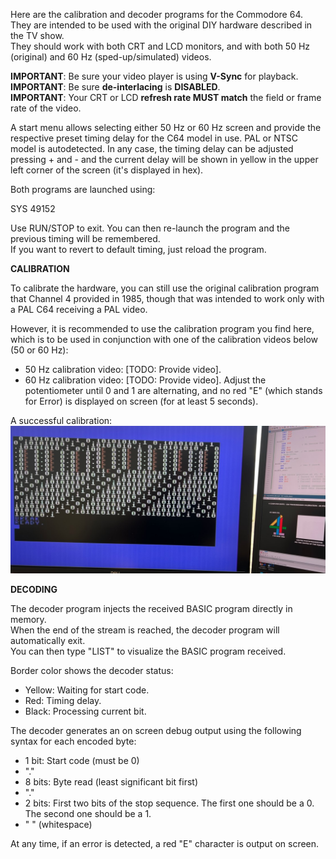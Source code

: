 Here are the calibration and decoder programs for the Commodore 64.  
They are intended to be used with the original DIY hardware described in the TV show.  
They should work with both CRT and LCD monitors, and with both 50 Hz (original) and 60 Hz (sped-up/simulated) videos.  

**IMPORTANT**: Be sure your video player is using **V-Sync** for playback.  
**IMPORTANT**: Be sure **de-interlacing** is **DISABLED**.  
**IMPORTANT**: Your CRT or LCD **refresh rate MUST match** the field or frame rate of the video.  

A start menu allows selecting either 50 Hz or 60 Hz screen and provide the respective preset timing delay for the C64 model in use. PAL or NTSC model is autodetected.
In any case, the timing delay can be adjusted pressing + and - and the current delay will be shown in yellow in the upper left corner of the screen (it's displayed in hex).  


Both programs are launched using:

  SYS 49152

Use RUN/STOP to exit. You can then re-launch the program and the previous timing will be remembered.  
If you want to revert to default timing, just reload the program.  


**CALIBRATION**

To calibrate the hardware, you can still use the original calibration program that Channel 4 provided in 1985, though that was intended to work only with a PAL C64 receiving a PAL video.  

However, it is recommended to use the calibration program you find here, which is to be used in conjunction with one of the calibration videos below (50 or 60 Hz):
- 50 Hz calibration video: [TODO: Provide video].
- 60 Hz calibration video: [TODO: Provide video].
Adjust the potentiometer until 0 and 1 are alternating, and no red "E" (which stands for Error) is displayed on screen (for at least 5 seconds).

A successful calibration:
![My image description](../docs/images/20240916-C4-calib.jpg)


**DECODING**

The decoder program injects the received BASIC program directly in memory.  
When the end of the stream is reached, the decoder program will automatically exit.  
You can then type "LIST" to visualize the BASIC program received.  

Border color shows the decoder status:
- Yellow: Waiting for start code.
- Red: Timing delay.
- Black: Processing current bit.

The decoder generates an on screen debug output using the following syntax for each encoded byte:
- 1 bit: Start code (must be 0)
- "."
- 8 bits: Byte read (least significant bit first)
- "."
- 2 bits: First two bits of the stop sequence. The first one should be a 0. The second one should be a 1.
- " " (whitespace)

At any time, if an error is detected, a red "E" character is output on screen.  




